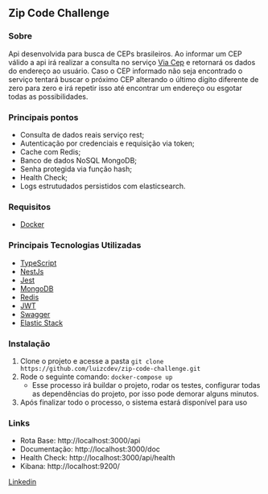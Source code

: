 ## Zip Code Challenge

### Sobre
Api desenvolvida para busca de CEPs brasileiros. Ao informar um CEP válido a api irá realizar a consulta no serviço [Via Cep](https://viacep.com.br/) e retornará os dados do endereço ao usuário. Caso o CEP informado não seja encontrado o serviço tentará buscar o próximo CEP alterando o último dígito diferente de zero para zero e irá repetir isso até encontrar um endereço ou esgotar todas as possibilidades.

### Principais pontos
- Consulta de dados reais serviço rest;
- Autenticação por credenciais e requisição via token;
- Cache com Redis;
- Banco de dados NoSQL MongoDB;
- Senha protegida via função hash;
- Health Check;
- Logs estrutudados persistidos com elasticsearch.

### Requisitos
 - [Docker](https://docs.docker.com/)

### Principais Tecnologias Utilizadas
 - [TypeScript](https://www.typescriptlang.org/)
 - [NestJs](https://nestjs.com/)
 - [Jest](https://junit.org/junit5/)
 - [MongoDB](https://www.mongodb.com/)
 - [Redis](https://redis.io/)
 - [JWT](https://jwt.io/)
 - [Swagger](https://swagger.io/)
 - [Elastic Stack](https://www.elastic.co/pt/elastic-stack)

### Instalação
  1) Clone o projeto e acesse a pasta ```git clone https://github.com/luizcdev/zip-code-challenge.git```
  2) Rode o seguinte comando: ```docker-compose up```
     - Esse processo irá buildar o projeto, rodar os testes, configurar todas as dependências do projeto, por isso pode demorar alguns minutos.
  3) Após finalizar todo o processo, o sistema estará disponível para uso
  
### Links
  - Rota Base: http://localhost:3000/api
  - Documentação: http://localhost:3000/doc
  - Health Check: http://localhost:3000/api/health
  - Kibana: http://localhost:9200/

[Linkedin](https://www.linkedin.com/in/luizclaudiojau/)
